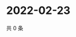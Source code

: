 # 2022-02-23

共 0 条

<!-- BEGIN WEIBO -->
<!-- 最后更新时间 Wed Feb 23 2022 02:17:32 GMT+0800 (China Standard Time) -->

<!-- END WEIBO -->

